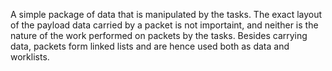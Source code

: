 A simple package of data that is manipulated by the tasks.  The exact layout of the payload data carried by a packet is not importaint, and neither is the nature of the work performed on packets by the tasks. Besides carrying data, packets form linked lists and are hence used both as data and worklists.
